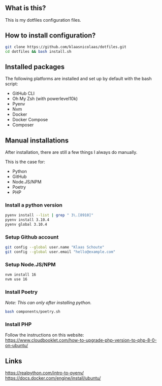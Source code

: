 ## What is this?

This is my dotfiles configuration files.

## How to install configuration?

```bash
git clone https://github.com/klaasnicolaas/dotfiles.git
cd dotfiles && bash install.sh
```

## Installed packages

The following platforms are installed and set up by default with the bash script:

- GitHub CLI
- Oh My Zsh (with powerlevel10k)
- Pyenv
- Nvm
- Docker
- Docker Compose
- Composer

## Manual installations

After installation, there are still a few things I always do manually.

This is the case for:

- Python
- GitHub
- Node.JS/NPM
- Poetry
- PHP

### Install a python version

```bash
pyenv install --list | grep " 3\.[8910]"
pyenv install 3.10.4
pyenv global 3.10.4
```

### Setup Github account

```bash
git config --global user.name "Klaas Schoute"
git config --global user.email "hello@example.com"
```

### Setup Node.JS/NPM

```bash
nvm install 16
nvm use 16
```

### Install Poetry

_Note: This can only after installing python._

```bash
bash components/poetry.sh
```

### Install PHP

Follow the instructions on this website: <br>
https://www.cloudbooklet.com/how-to-upgrade-php-version-to-php-8-0-on-ubuntu/

## Links

https://realpython.com/intro-to-pyenv/ <br>
https://docs.docker.com/engine/install/ubuntu/
